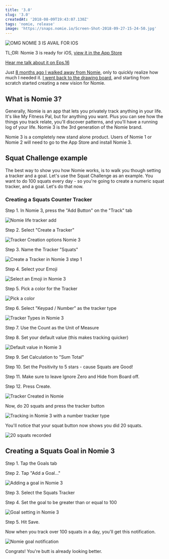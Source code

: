 ```yaml
---
title: '3.0'
slug: '3.0'
createdAt: '2018-08-09T19:43:07.130Z'
tags: 'nomie, release'
image: 'https://snaps.nomie.io/Screen-Shot-2018-09-27-15-24-50.jpg'
---
```


![OMG NOMIE 3 IS AVAIL FOR IOS](https://snaps.nomie.io/Screen-Shot-2018-09-20-20-27-34.png)

TL;DR: Nomie 3 is ready for iOS, [view it in the App Store](https://itunes.apple.com/us/app/nomie-3/id1350582411?ls=1&mt=8)

<a href="/podcast/16-nomie-release-3-for-ios-is" class="n-button">Hear me talk about it on Eps.16</a>

Just [8 months ago I walked away from Nomie](https://www.reddit.com/r/nomie/comments/7cyi01/this_feels_like_the_end/), only to quickly realize how much I needed it. [I went back to the drawing board](https://www.reddit.com/r/nomie/comments/7hl2th/this_feels_like_the_beginning/), and starting from scratch started creating a new vision for Nomie.

## What is Nomie 3?

Generally, Nomie is an app that lets you privately track anything in your life. It's like My Fitness Pal, but for anything you want. Plus you can see how the things you track relate, you'll discover patterns, and you'll have a running log of your life. Nomie 3 is the 3rd generation of the Nomie brand.

Nomie 3 is a completely new stand alone product. Users of Nomie 1 or Nomie 2 will need to go to the App Store and install Nomie 3.

## Squat Challenge example

The best way to show you how Nomie works, is to walk you though setting a tracker and a goal. Let's use the Squat Challenge as an example. You want to do 100 squats every day - so you're going to create a numeric squat tracker, and a goal. Let's do that now.

### Creating a Squats Counter Tracker

Step 1. In Nomie 3, press the "Add Button" on the "Track" tab

![Nomie life tracker add](https://snaps.nomie.io/Screen-Shot-2018-08-09-18-25-41.png)

Step 2. Select "Create a Tracker"

![Tracker Creation options Nomie 3](https://snaps.nomie.io/Screen-Shot-2018-08-09-18-26-38.png)

Step 3. Name the Tracker "Squats"

![Create a Tracker in Nomie 3 step 1](https://snaps.nomie.io/Screen-Shot-2018-08-09-18-27-33.png)

Step 4. Select your Emoji

![Select an Emoji in Nomie 3](https://snaps.nomie.io/Screen-Shot-2018-08-09-18-28-59.png)

Step 5. Pick a color for the Tracker

![Pick a color](https://snaps.nomie.io/Screen-Shot-2018-08-09-18-30-22.png)

Step 6. Select "Keypad / Number" as the tracker type

![Tracker Types in Nomie 3](https://snaps.nomie.io/Screen-Shot-2018-08-09-18-30-42.png)

Step 7. Use the Count as the Unit of Measure

Step 8. Set your default value (this makes tracking quicker)

![Default value in Nomie 3](https://snaps.nomie.io/Screen-Shot-2018-08-09-18-32-42.png)

Step 9. Set Calculation to "Sum Total"

Step 10. Set the Positivity to 5 stars - cause Squats are Good!

Step 11. Make sure to leave Ignore Zero and Hide from Board off.

Step 12. Press Create.

![Tracker Created in Nomie](https://snaps.nomie.io/Screen-Shot-2018-08-09-18-34-48.png)

Now, do 20 squats and press the tracker button

![Tracking in Nomie 3 with a number tracker type](https://snaps.nomie.io/Screen-Shot-2018-08-09-18-35-28.png)

You'll notice that your squat button now shows you did 20 squats.

![20 squats recorded](https://snaps.nomie.io/Screen-Shot-2018-08-09-18-36-18.png)

## Creating a Squats Goal in Nomie 3

Step 1. Tap the Goals tab

Step 2. Tap "Add a Goal..."

![Adding a goal in Nomie 3](https://snaps.nomie.io/Screen-Shot-2018-08-09-18-38-22.png)

Step 3. Select the Squats Tracker

Step 4. Set the goal to be greater than or equal to 100

![Goal setting in Nomie 3](https://snaps.nomie.io/Screen-Shot-2018-08-09-18-39-55.png)

Step 5. Hit Save.

Now when you track over 100 squats in a day, you'll get this notification.

![Nomie goal notification](https://snaps.nomie.io/Screen-Shot-2018-08-09-18-40-34.png)

Congrats! You're butt is already looking better.
